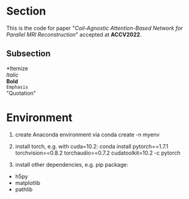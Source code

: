 # Section
This is the code for paper "*Coil-Agnostic Attention-Based Network for Parallel MRI Reconstruction*" accepted at **ACCV2022**. <!-- Comments -->

## Subsection
*Itemize\
*Italic*\
**Bold**\
`Emphasis`\
"Quotation"

# Environment 
1. create Anaconda environment via conda create -n myenv

2. install torch, e.g. with cuda=10.2: conda install pytorch==1.7.1 torchvision==0.8.2 torchaudio==0.7.2 cudatoolkit=10.2 -c pytorch

3. install other dependencies, e.g. pip package:

* h5py
* matplotlib
* pathlib
